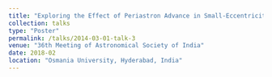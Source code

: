 ```yaml
---
title: "Exploring the Effect of Periastron Advance in Small-Eccentricity Binary Pulsars"
collection: talks
type: "Poster"
permalink: /talks/2014-03-01-talk-3
venue: "36th Meeting of Astronomical Society of India"
date: 2018-02
location: "Osmania University, Hyderabad, India"
---
```


